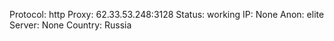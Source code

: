 Protocol: http
Proxy: 62.33.53.248:3128
Status: working
IP: None
Anon: elite
Server: None
Country: Russia

